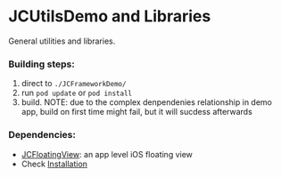 # JCUtilsDemo and Libraries
General utilities and libraries.

### Building steps:
1. direct to `./JCFrameworkDemo/`
2. run `pod update` or `pod install`
3. build. NOTE: due to the complex denpendenies relationship in demo app, build on first time might fail, but it will sucdess afterwards

###  Dependencies:
- [JCFloatingView](https://github.com/EzlyJohnnie/JCUtilsDemo/tree/master/JCFloatingView): an app level iOS floating view
- Check [Installation](https://github.com/EzlyJohnnie/JCUtilsDemo/wiki)
